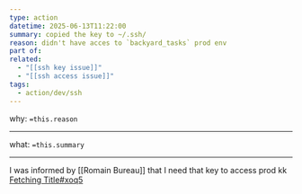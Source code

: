 ```yaml
---
type: action
datetime: 2025-06-13T11:22:00
summary: copied the key to ~/.ssh/
reason: didn't have acces to `backyard_tasks` prod env
part of:
related:
  - "[[ssh key issue]]"
  - "[[ssh access issue]]"
tags:
  - action/dev/ssh
---
```

why: `=this.reason`
___
what: `=this.summary`
___

 I was informed by [[Romain Bureau]] that I need that key to access prod
 kk
 [Fetching Title#xoq5](https://kugawana.slack.com/archives/C033EHCJQCQ/p1749801921059479?thread_ts=1749801642.588439&cid=C033EHCJQCQ)
 